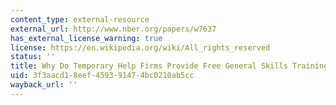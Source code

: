 ```yaml
---
content_type: external-resource
external_url: http://www.nber.org/papers/w7637
has_external_license_warning: true
license: https://en.wikipedia.org/wiki/All_rights_reserved
status: ''
title: Why Do Temporary Help Firms Provide Free General Skills Training?
uid: 3f3aacd1-8eef-4593-9147-4bc0210ab5cc
wayback_url: ''
---
```

